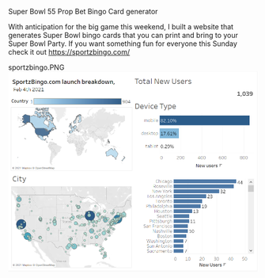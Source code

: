 Super Bowl 55 Prop Bet Bingo Card generator

With anticipation for the big game this weekend, I built a website that generates Super Bowl bingo cards that you can print and bring to your Super Bowl Party.  If you want something fun for everyone this Sunday check it out https://sportzbingo.com/

sportzbingo.PNG
![alt text](https://github.com/cartern206/superbowl/blob/master/sportzbingo.PNG?raw=true)

